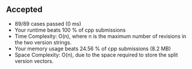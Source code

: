 Accepted
--------

-   89/89 cases passed (0 ms)
-   Your runtime beats 100 % of cpp submissions
-   Time Complexity: O(n), where n is the maximum number of revisions in the two version strings.
-   Your memory usage beats 24.56 % of cpp submissions (8.2 MB)
-   Space Complexity: O(n), due to the space required to store the split version vectors.